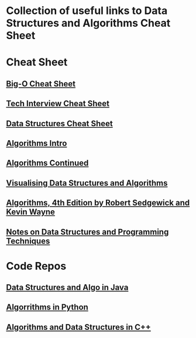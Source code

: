 
# Collection of useful links to Data Structures and Algorithms Cheat Sheet

# Cheat Sheet

## [Big-O Cheat Sheet](http://bigocheatsheet.com/)

## [Tech Interview Cheat Sheet](https://gist.github.com/TSiege/cbb0507082bb18ff7e4b)

## [Data Structures Cheat Sheet](https://www.clear.rice.edu/comp160/data_cheat.html)


## [Algorithms Intro](http://cooervo.github.io/Algorithms-DataStructures-BigONotation/intro.html)


## [Algorithms Continued](http://cooervo.github.io/Algorithms-DataStructures-BigONotation/algorithms.html)


## [Visualising Data Structures and Algorithms](https://visualgo.net/en)


## [Algorithms, 4th Edition by Robert Sedgewick and Kevin Wayne](https://algs4.cs.princeton.edu/home/)

## [Notes on Data Structures and Programming Techniques ](http://www.cs.yale.edu/homes/aspnes/classes/223/notes.html#tailRecursion)

# Code Repos

## [Data Structures and Algo in Java](https://github.com/phishman3579/java-algorithms-implementation)


## [Algorrithms in Python](https://github.com/prakhar1989/Algorithms)


## [Algorithms and Data Structures in C++](https://github.com/xtaci/algorithms)



